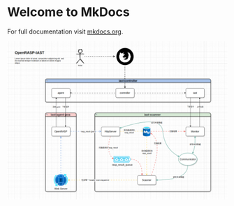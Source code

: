 # Welcome to MkDocs

For full documentation visit [mkdocs.org](https://www.mkdocs.org).


![整体架构图](整体架构图.png)